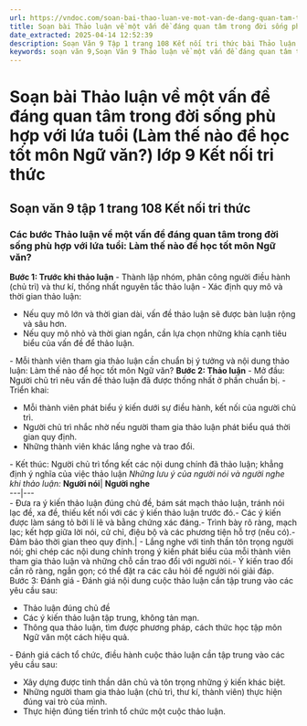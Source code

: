 ```yaml
---
url: https://vndoc.com/soan-bai-thao-luan-ve-mot-van-de-dang-quan-tam-trong-doi-song-phu-hop-voi-lua-tuoi-lam-the-nao-de-hoc-tot-mon-ngu-van-lop-9-ket-noi-tri-thuc-321681
title: Soạn bài Thảo luận về một vấn đề đáng quan tâm trong đời sống phù hợp với lứa tuổi (Làm thế nào để học tốt môn Ngữ văn?) lớp 9 Kết nối tri thức - VnDoc.com
date_extracted: 2025-04-14 12:52:39
description: Soạn Văn 9 Tập 1 trang 108 Kết nối tri thức bài Thảo luận về một vấn đề đáng quan tâm trong đời sống phù hợp với lứa tuổi (Làm thế nào để học tốt môn Ngữ văn?) gồm phần trả lời chi tiết, đầy đủ, bám sát các câu hỏi, yêu cầu trong SGK (chỉ có trên VnDoc). Mời các bạn tham khảo.
keywords: soạn văn 9,Soạn Văn 9 Thảo luận về một vấn đề đáng quan tâm trong đời sống phù hợp với lứa tuổi,Soạn văn 9 tập 1 trang 108 kết nối tri thức,soạn bài Thảo luận về một vấn đề đáng quan tâm trong đời sống phù hợp với lứa tuổi lớp 9,Thảo luận về một vấn đề đáng quan tâm trong đời sống phù hợp với lứa tuổi lớp 9 kết nối tri thức,văn 9,ngữ văn 9,soạn văn 9 kết nối tri thức,soạn văn 9 tập 1,giải văn 9,soạn ngữ văn 9,giải ngữ văn 9,giải sgk ngữ văn 9
---
```


# Soạn bài Thảo luận về một vấn đề đáng quan tâm trong đời sống phù hợp với lứa tuổi \(Làm thế nào để học tốt môn Ngữ văn?\) lớp 9 Kết nối tri thức
## **Soạn văn 9 tập 1 trang 108 Kết nối tri thức**
### Các bước Thảo luận về một vấn đề đáng quan tâm trong đời sống phù hợp với lứa tuổi: Làm thế nào để học tốt môn Ngữ văn?
**Bước 1: Trước khi thảo luận**
\- Thành lập nhóm, phân công người điều hành \(chủ trì\) và thư kí, thống nhất nguyên tắc thảo luận
\- Xác định quy mô và thời gian thảo luận:
  * Nếu quy mô lớn và thời gian dài, vấn đề thảo luận sẽ được bàn luận rộng và sâu hơn.
  * Nếu quy mô nhỏ và thời gian ngắn, cần lựa chọn những khía cạnh tiêu biểu của vấn đề để thảo luận.

\- Mỗi thành viên tham gia thảo luận cần chuẩn bị ý tưởng và nội dung thảo luận: Làm thế nào để học tốt môn Ngữ văn?
**Bước 2: Thảo luận**
\- Mở đầu: Người chủ trì nêu vấn đề thảo luận đã được thống nhất ở phần chuẩn bị.
\- Triển khai:
  * Mỗi thành viên phát biểu ý kiến dưới sự điều hành, kết nối của người chủ trì.
  * Người chủ trì nhắc nhờ nếu người tham gia thảo luận phát biểu quá thời gian quy định.
  * Những thành viên khác lắng nghe và trao đổi.

\- Kết thúc: Người chủ trì tổng kết các nội dung chính đã thảo luận; khẳng định ý nghĩa của việc thảo luận
 _Những lưu ý của người nói và người nghe khi thảo luận:_
**Người nói**| **Người nghe**  
---|---  
\- Đưa ra ý kiến thảo luận đúng chủ đề, bám sát mạch thảo luận, tránh nói lạc đề, xa đề, thiếu kết nối với các ý kiến thảo luận trước đó.\- Các ý kiến được làm sáng tỏ bởi lí lẽ và bằng chứng xác đáng.\- Trình bày rõ ràng, mạch lạc; kết hợp giữa lời nói, cử chỉ, điệu bộ và các phương tiện hỗ trợ \(nếu có\).\- Đảm bảo thời gian theo quy định.| \- Lắng nghe với tinh thần tôn trọng người nói; ghi chép các nội dung chính trong ý kiến phát biểu của mỗi thành viên tham gia thảo luận và những chỗ cần trao đổi với người nói.\- Ý kiến trao đổi cần rõ ràng, ngắn gọn; có thể đặt ra các câu hỏi để người nói giải đáp.  
Bước 3: Đánh giá
\- Đánh giá nội dung cuộc thảo luận cần tập trung vào các yêu cầu sau:
  * Thảo luận đúng chủ đề
  * Các ý kiến thảo luận tập trung, không tản mạn.
  * Thông qua thảo luận, tìm được phương pháp, cách thức học tập môn Ngữ văn một cách hiệu quả.

\- Đánh giá cách tổ chức, điều hành cuộc thảo luận cần tập trung vào các yêu cầu sau:
  * Xây dựng được tinh thần dân chủ và tôn trọng những ý kiến khác biệt.
  * Những người tham gia thảo luận \(chủ trì, thư kí, thành viên\) thực hiện đúng vai trò của mình.
  * Thực hiện đúng tiến trình tổ chức một cuộc thảo luận.

